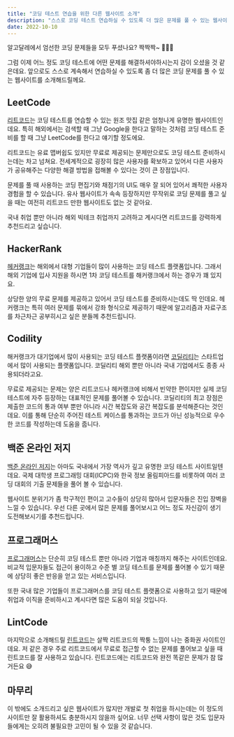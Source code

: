 ```yaml
---
title: "코딩 테스트 연습을 위한 다른 웹사이트 소개"
description: "스스로 코딩 테스트 연습하실 수 있도록 더 많은 문제를 풀 수 있는 웹사이트를 소개해드릴께요."
date: 2022-10-10
---
```


알고달레에서 엄선한 코딩 문제들을 모두 푸셨나요? 짝짝짝~ 👏👏👏

그럼 이제 어느 정도 코딩 테스트에 어떤 문제를 해결하셔야하시는지 감이 오셨을 것 같은데요.
앞으로도 스스로 계속해서 연습하실 수 있도록 좀 더 많은 코딩 문제를 풀 수 있는 웹사이트를 소개해드릴께요.

## LeetCode

[리트코드](https://leetcode.com/)는 코딩 테스트를 연습할 수 있는 원조 맛집 같은 엄청나게 유명한 웹사이트인데요.
특히 해외에서는 검색할 때 그냥 Google을 한다고 말하는 것처럼 코딩 테스트 준비를 할 때 그냥 LeetCode를 한다고 얘기할 정도에요.

리트코드는 유료 맵버쉽도 있지만 무료로 제공되는 문제만으로도 코딩 테스트 준비하시는데는 차고 넘쳐요.
전세계적으로 굉장히 많은 사용자를 확보하고 있어서 다른 사용자가 공유해주는 다양한 해결 방법을 접해볼 수 있다는 것이 큰 장점입니다.

문제를 풀 때 사용하는 코딩 편집기와 채점기의 UI도 매우 잘 되어 있어서 쾌적한 사용자 경험을 할 수 있습니다.
유사 웹사이트가 속속 등장하지만 무작위로 코딩 문제를 풀고 싶을 때는 여전히 리트코드 만한 웹사이트도 없는 것 같아요.

국내 취업 뿐만 아니라 해외 빅테크 취업까지 고려하고 계시다면 리트코드를 강력하게 추천드리고 싶습니다.

## HackerRank

[헤커랭크](https://www.hackerrank.com/)는 해외에서 대형 기업들이 많이 사용하는 코딩 테스트 플랫폼입니다.
그래서 해외 기업에 입사 지원을 하시면 1차 코딩 테스트를 해커랭크에서 하는 경우가 꽤 있지요.

상당한 양의 무료 문제를 제공하고 있어서 코딩 테스트를 준비하시는데도 딱 인데요.
헤커랭크는 특히 여러 문제를 묶에서 강좌 형식으로 제공하기 때문에 알고리즘과 자료구조를 차근차근 공부히시고 싶은 분들께 추천드립니다.

## Codility

해커랭크가 대기업에서 많이 사용되는 코딩 테스트 플랫폼이라면 [코딜리티](https://www.codility.com/)는 스타트업에서 많이 사용되는 플랫폼입니다.
코딜리티 해외 뿐만 아니라 국내 기업에서도 종종 사용되더라고요.

무료로 제공되는 문제는 양은 리트코드나 헤커랭크에 비해서 빈약한 편이지만 실제 코딩 테스트에 자주 등장하는 대표적인 문제를 풀어볼 수 있습니다.
코딜리티의 최고 장점은 제출한 코드의 통과 여부 뿐만 아니라 시간 복잡도와 공간 복잡도를 분석해준다는 것인데요.
이를 통해 단순히 주어진 테스트 케이스를 통과하는 코드가 아닌 성능적으로 우수한 코드를 작성하는데 도움을 줍니다.

## 백준 온라인 저지

[백준 온라인 저지](https://www.acmicpc.net/)는 아마도 국내에서 가장 역사가 깊고 유명한 코딩 테스트 사이트일텐데요.
국제 대학생 프로그래밍 대회(ICPC)와 한국 정보 올림피아드를 비롯하여 여러 코딩 대회의 기출 문제들을 풀어 볼 수 있습니다.

웹사이트 분위기가 좀 학구적인 편이고 고수들이 상당히 많아서 입문자들은 진입 장벽을 느낄 수 있습니다.
우선 다른 곳에서 많은 문제를 풀어보시고 어느 정도 자신감이 생기 도전해보시기를 추천드립니다.

## 프로그래머스

[프로그래머스](https://programmers.co.kr/)는 단순히 코딩 테스트 뿐만 아니라 기업과 매칭까지 해주는 사이트인데요.
비교적 입문자들도 접근이 용이하고 수준 별 코딩 테스트를 문제를 풀어볼 수 있기 때문에 상당히 좋은 반응을 얻고 있는 서비스입니다.

또한 국내 많은 기업들이 프로그래머스를 코딩 테스트 플랫폼으로 사용하고 있기 때문에 취업과 이직을 준비하시고 계시다면 많은 도움이 되실 것입니다.

## LintCode

마지막으로 소개해드릴 [린트코드](https://www.lintcode.com/)는 살짝 리트코드의 짝퉁 느낌이 나는 중화권 사이트인데요.
저 같은 경우 주로 리트코드에서 무료로 접근할 수 없는 문제를 풀어보고 싶을 때 린트코드를 잘 사용하고 있습니다.
린트코드에는 리트코드와 완전 똑같은 문제가 참 많거든요 😅

## 마무리

이 밖에도 소개드리고 싶은 웹사이트가 많지만 개발로 첫 취업을 하시는데는 이 정도의 사이트만 잘 활용하셔도 충분하시지 않을까 싶어요.
너무 선택 사항이 많은 것도 입문자들에게는 오히려 불필요한 고민이 될 수 있을 것 같습니다.

